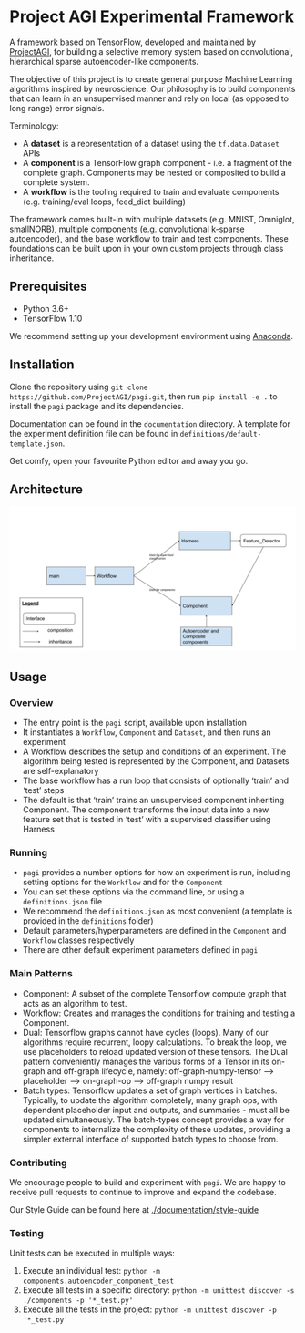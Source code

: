 # Project AGI Experimental Framework
A framework based on TensorFlow, developed and maintained by [ProjectAGI](https://agi.io), for building a selective memory system based on convolutional, hierarchical sparse autoencoder-like components.

The objective of this project is to create general purpose Machine Learning algorithms inspired by neuroscience.
Our philosophy is to build components that can learn in an unsupervised manner and rely on local (as opposed to long range) 
error signals. 

Terminology:
- A **dataset** is a representation of a dataset using the `tf.data.Dataset` APIs
- A **component** is a TensorFlow graph component - i.e. a fragment of the complete graph. Components may
be nested or composited to build a complete system.
- A **workflow** is the tooling required to train and evaluate components (e.g. training/eval loops, feed_dict building)

The framework comes built-in with multiple datasets (e.g. MNIST, Omniglot, smallNORB), multiple components (e.g. convolutional k-sparse autoencoder), and the base workflow to train and test components. These foundations can be built upon in your own custom projects through class inheritance.

## Prerequisites
- Python 3.6+
- TensorFlow 1.10

We recommend setting up your development environment using [Anaconda](https://www.anaconda.com/).

## Installation
Clone the repository using `git clone https://github.com/ProjectAGI/pagi.git`, then run `pip install -e .` to install
the `pagi` package and its dependencies.

Documentation can be found in the `documentation` directory. A template for the experiment definition file can be found
in `definitions/default-template.json`.

Get comfy, open your favourite Python editor and away you go.

## Architecture
![architecture diagram](./documentation/architecture.png)

## Usage

### Overview
- The entry point is the `pagi` script, available upon installation
- It instantiates a `Workflow`, `Component` and `Dataset`, and then runs an experiment
- A Workflow describes the setup and conditions of an experiment. The algorithm being tested is represented by the Component, and Datasets are self-explanatory
- The base workflow has a run loop that consists of optionally ‘train’ and ‘test’ steps
- The default is that ‘train’ trains an unsupervised component inheriting Component. The component transforms the input data into a new feature set that is tested in ‘test’ with a supervised classifier using Harness

### Running
- `pagi` provides a number options for how an experiment is run, including setting options for the `Workflow` and for the `Component`
- You can set these options via the command line, or using a `definitions.json` file
- We recommend the `definitions.json` as most convenient (a template is provided in the `definitions` folder)
- Default parameters/hyperparameters are defined in the `Component` and `Workflow` classes respectively
- There are other default experiment parameters defined in `pagi`

### Main Patterns
- Component: A subset of the complete Tensorflow compute graph that acts as an algorithm to test.
- Workflow: Creates and manages the conditions for training and testing a Component.
- Dual: Tensorflow graphs cannot have cycles (loops). Many of our algorithms require recurrent, loopy calculations. To break the loop, we use placeholders to reload updated version of these tensors. The Dual pattern conveniently manages the various forms of a Tensor in its on-graph and off-graph lifecycle, namely: off-graph-numpy-tensor --> placeholder --> on-graph-op --> off-graph numpy result
- Batch types: Tensorflow updates a set of graph vertices in batches. Typically, to update the algorithm completely, many graph ops, with dependent placeholder input and outputs, and summaries - must all be updated simultaneously. The batch-types concept provides a way for components to internalize the complexity of these updates, providing a simpler external interface of supported batch types to choose from.

### Contributing
We encourage people to build and experiment with `pagi`. We are happy to receive pull requests to continue to improve
and expand the codebase.

Our Style Guide can be found here at [./documentation/style-guide](./documentation/style-guide/README.md)

### Testing
Unit tests can be executed in multiple ways:

1. Execute an individual test: `python -m components.autoencoder_component_test`
2. Execute all tests in a specific directory: `python -m unittest discover -s ./components -p '*_test.py'`
3. Execute all the tests in the project: `python -m unittest discover -p '*_test.py'`
